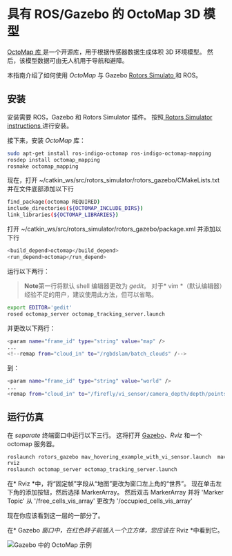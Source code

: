 # 具有 ROS/Gazebo 的 OctoMap 3D 模型

[ OctoMap 库 ](http://octomap.github.io/)是一个开源库，用于根据传感器数据生成体积 3D 环境模型。 然后，该模型数据可由无人机用于导航和避障。

本指南介绍了如何使用 *OctoMap* 与 Gazebo [Rotors Simulato ](https://github.com/ethz-asl/rotors_simulator/wiki/RotorS-Simulator) 和 ROS。

## 安装

安装需要 ROS，Gazebo 和 Rotors Simulator 插件。 按照[ Rotors Simulator instructions ](https://github.com/ethz-asl/rotors_simulator)进行安装。

接下来，安装 *OctoMap* 库：

```sh
sudo apt-get install ros-indigo-octomap ros-indigo-octomap-mapping
rosdep install octomap_mapping
rosmake octomap_mapping
```

现在，打开 ~/catkin_ws/src/rotors_simulator/rotors_gazebo/CMakeLists.txt 并在文件底部添加以下行

```sh
find_package(octomap REQUIRED)
include_directories(${OCTOMAP_INCLUDE_DIRS})
link_libraries(${OCTOMAP_LIBRARIES})
```

打开 ~/catkin_ws/src/rotors_simulator/rotors_gazebo/package.xml 并添加以下行

```sh
<build_depend>octomap</build_depend>
<run_depend>octomap</run_depend>
```

运行以下两行：

> **Note**第一行将默认 shell 编辑器更改为 *gedit*。 对于* vim *（默认编辑器）经验不足的用户，建议使用此方法，但可以省略。

```sh
export EDITOR='gedit'
rosed octomap_server octomap_tracking_server.launch
```

并更改以下两行：

```sh
<param name="frame_id" type="string" value="map" />
...
<!--remap from="cloud_in" to="/rgbdslam/batch_clouds" /-->
```

到：

```sh
<param name="frame_id" type="string" value="world" />
...
<remap from="cloud_in" to="/firefly/vi_sensor/camera_depth/depth/points" />
```

## 运行仿真

在 *separate* 终端窗口中运行以下三行。 这将打开 [Gazebo](../simulation/gazebo.md)、*Rviz* 和一个 octomap 服务器。

```sh
roslaunch rotors_gazebo mav_hovering_example_with_vi_sensor.launch  mav_name:=firefly
rviz
roslaunch octomap_server octomap_tracking_server.launch
```

在* Rviz *中，将“固定帧”字段从“地图”更改为窗口左上角的“世界”。 现在单击左下角的添加按钮，然后选择 MarkerArray。 然后双击 MarkerArray 并将 'Marker Topic' 从 '/free_cells_vis_array' 更改为 '/occupied_cells_vis_array'

现在你应该看到这一层的一部分了。

在* Gazebo *窗口中，在红色转子前插入一个立方体，您应该在* Rviz *中看到它。

![Gazebo 中的 OctoMap 示例](../../assets/simulation/octomap.png)
